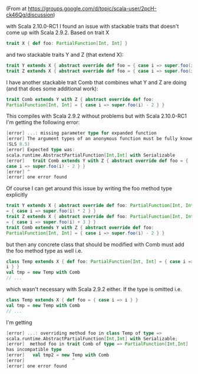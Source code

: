 (From at https://groups.google.com/d/topic/scala-user/2pcH-ck46Qg/discussion)

with Scala 2.10.0-RC1 I found an issue with stackable traits that 
doesn't come up with Scala 2.9.2. Based on trait X 

```scala
trait X { def foo: PartialFunction[Int, Int] } 
```

and two stackable traits Y and Z (that extend X): 

```scala
trait Y extends X { abstract override def foo = { case i => super.foo(i) * 2 } } 
trait Z extends X { abstract override def foo = { case i => super.foo(i) + 3 } }
```

I have another stackable trait Comb that combines what Y and Z are doing 
(and that does some additional work): 

```scala
trait Comb extends Y with Z { abstract override def foo: 
PartialFunction[Int, Int] = { case i => super.foo(i) - 2 } } 
```

This compiles with Scala 2.9.2 without problems but with Scala 
2.10.0-RC1 I'm getting the following error: 

```scala
[error] ...: missing parameter type for expanded function 
[error] The argument types of an anonymous function must be fully known. 
(SLS 8.5) 
[error] Expected type was: 
scala.runtime.AbstractPartialFunction[Int,Int] with Serializable 
[error]   trait Comb extends Y with Z { abstract override def foo = { 
case i => super.foo(i) - 2 } } 
[error] ^ 
[error] one error found 
```

Of course I can get around this issue by writing the foo method type 
explicitly 

```scala
trait Y extends X { abstract override def foo: PartialFunction[Int, Int] 
= { case i => super.foo(i) * 2 } } 
trait Z extends X { abstract override def foo: PartialFunction[Int, Int] 
= { case i => super.foo(i) + 3 } } 
trait Comb extends Y with Z { abstract override def foo: 
PartialFunction[Int, Int] = { case i => super.foo(i) - 2 } } 
```

but then any concrete class that should be modified with Comb must add 
the foo method type as well i.e. 

```scala
class Temp extends X { def foo: PartialFunction[Int, Int] = { case i => 
i } } 
val tmp = new Temp with Comb 
// ... 
```

which wasn't necessary with Scala 2.9.2 either. If the type is omitted i.e. 

```scala
class Temp extends X { def foo = { case i => i } } 
val tmp = new Temp with Comb 
// ... 
```

I'm getting 

```scala
[error] ...: overriding method foo in class Temp of type => 
scala.runtime.AbstractPartialFunction[Int,Int] with Serializable; 
[error]  method foo in trait Comb of type => PartialFunction[Int,Int] 
has incompatible type 
[error]   val tmp2 = new Temp with Comb 
[error]                  ^ 
[error] one error found 
```
